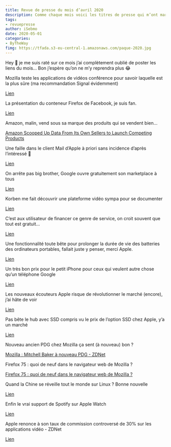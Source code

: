 ```yaml
---
title: Revue de presse du mois d’avril 2020
description: Comme chaque mois voici les titres de presse qui m’ont marqué. 
tags: 
- revuepresse
author: iSebmo
date: 2020-05-01
categories: 
- ByTheWay
fimg: https://tfada.s3-eu-central-1.amazonaws.com/paque-2020.jpg
--- 
```

Hey 👋 je me suis raté sur ce mois j’ai complètement oublié de poster les liens du mois… Bon j’espère qu’on ne m’y reprendra plus 😂 

Mozilla teste les applications de vidéos conférence pour savoir laquelle est la plus sûre (ma recommandation Signal évidemment)

[Lien](https://www.cultofmac.com/705725/mozilla-rates-the-video-calling-apps-praises-facetime-for-holy-grail-of-encryption/)

La présentation du conteneur Firefox de Facebook, je suis fan.

[Lien](https://mzl.la/2zhM0Nj)

Amazon, malin, vend sous sa marque des produits qui se vendent bien…

[Amazon Scooped Up Data From Its Own Sellers to Launch Competing Products](https://www.wsj.com/articles/amazon-scooped-up-data-from-its-own-sellers-to-launch-competing-products-11587650015)

Une faille dans le client Mail d’Apple à priori sans incidence d’après l’intéressé 👃 

[Lien](https://www.blogdumoderateur.com/apple-faille-securite-majeure-application-mail-iphone-ipad/)

On arrête pas big brother, Google ouvre gratuitement son marketplace à tous

[Lien](https://www.theverge.com/2020/4/21/21228741/google-shopping-free-listing-ads-search-coronavirus-covid)

Korben me fait découvrir une plateforme vidéo sympa pour se documenter

[Lien](https://korben.info/imago-la-plateforme-video-gratuite-de-la-transition-decouverte.html)

C’est aux utilisateur de financer ce genre de service, on croit souvent que tout est gratuit…

[Lien](https://www.zdnet.fr/actualites/le-reseau-tor-licencie-un-tiers-de-ses-effectifs-39902451.htm#xtor=123456)

Une fonctionnalité toute bête pour prolonger la durée de vie des batteries des ordinateurs portables, fallait juste y penser, merci Apple.

[Lien](https://techcrunch.com/2020/04/16/apple-adds-macos-feature-designed-to-prolong-the-lifespan-of-macbook-batteries/)

Un très bon prix pour le petit iPhone pour ceux qui veulent autre chose qu’un téléphone Google

[Lien](https://www.theverge.com/2020/4/16/21223187/new-iphone-se-price-value-processor)

Les nouveaux écouteurs Apple risque de révolutionner le marché (encore), j’ai hâte de voir

[Lien](https://www.theverge.com/2020/4/16/21223366/apple-headphones-over-ear-swappable-headband-ear-pads-noise-cancellation-rumors)

Pas bête le hub avec SSD compris vu le prix de l’option SSD chez Apple, y’a un marché

[Lien](https://www.indiegogo.com/projects/hybriddrive-expandable-storage-hub-with-fast-ssd#/)

Nouveau ancien PDG chez Mozilla ça sent (à nouveau) bon ?

[Mozilla : Mitchell Baker à nouveau PDG - ZDNet](https://www.zdnet.fr/actualites/mozilla-mitchell-baker-a-nouveau-pdg-39901999.htm#xtor=123456)

Firefox 75 : quoi de neuf dans le navigateur web de Mozilla ?

[Firefox 75 : quoi de neuf dans le navigateur web de Mozilla ?](https://www.numerama.com/tech/616765-firefox-75-quoi-de-neuf-dans-le-navigateur-web-de-mozilla.html#utm_medium=distibuted&utm_source=rss&utm_campaign=616765)

Quand la Chine se réveille tout le monde sur Linux ? Bonne nouvelle 

[Lien](https://windows.developpez.com/actu/298755/Windows-a-influe-de-facon-importante-sur-la-comprehension-de-ce-qu-est-un-ordinateur-personnel-PC-et-les-statistiques-laissent-penser-que-ca-devrait-continuer/)

Enfin le vrai support de Spotify sur Apple Watch

[Lien](https://www.theverge.com/2020/4/2/21204421/spotify-siri-apple-watch-voice-support-update)

Apple renonce à son taux de commission controversé de 30% sur les applications vidéo - ZDNet

[Lien](https://www.zdnet.fr/actualites/apple-renonce-a-son-taux-de-commission-controverse-de-30-sur-les-applications-video-39901675.htm#xtor=123456)